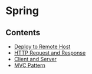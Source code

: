 # Spring

## Contents

- [Deploy to Remote Host](https://github.com/solarsdev/TIL/blob/master/Spring/deploy_remote_host.md)
- [HTTP Request and Response](https://github.com/solarsdev/TIL/blob/master/Spring/http_request_and_response.md)
- [Client and Server](https://github.com/solarsdev/TIL/blob/master/Spring/client_and_server.md)
- [MVC Pattern](https://github.com/solarsdev/TIL/blob/master/Spring/mvc_pattern.md)
